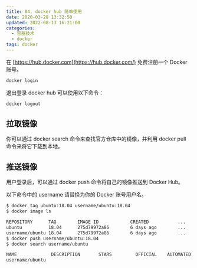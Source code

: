 ```yaml
---
title: 04. docker hub 简单使用
date: 2020-03-28 13:32:50
updated: 2022-08-13 16:21:00
categories:
  - 容器技术
  - docker
tags: docker
---
```


在 [https://hub.docker.com](https://hub.docker.com/) 免费注册一个 Docker 账号。

```sh
docker login
```

退出登录 docker hub 可以使用以下命令：

```sh
docker logout
```

## 拉取镜像

你可以通过 docker search 命令来查找官方仓库中的镜像，并利用 docker pull 命令来将它下载到本地。

<!-- more -->

## 推送镜像

用户登录后，可以通过 docker push 命令将自己的镜像推送到 Docker Hub。

以下命令中的 username 请替换为你的 Docker 账号用户名。

```sh
$ docker tag ubuntu:18.04 username/ubuntu:18.04
$ docker image ls

REPOSITORY      TAG        IMAGE ID            CREATED           ...
ubuntu          18.04      275d79972a86        6 days ago        ...
username/ubuntu 18.04      275d79972a86        6 days ago        ...
$ docker push username/ubuntu:18.04
$ docker search username/ubuntu

NAME             DESCRIPTION       STARS         OFFICIAL    AUTOMATED
username/ubuntu
```
